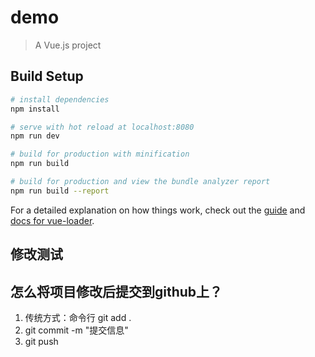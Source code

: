 # demo

> A Vue.js project

## Build Setup

``` bash
# install dependencies
npm install

# serve with hot reload at localhost:8080
npm run dev

# build for production with minification
npm run build

# build for production and view the bundle analyzer report
npm run build --report
```

For a detailed explanation on how things work, check out the [guide](http://vuejs-templates.github.io/webpack/) and [docs for vue-loader](http://vuejs.github.io/vue-loader).

## 修改测试
## 怎么将项目修改后提交到github上？
1. 传统方式：命令行 git add .
2. git commit -m "提交信息"
3. git push

